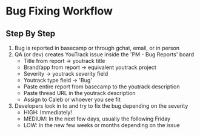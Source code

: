 # Bug Fixing Workflow

## Step By Step

1. Bug is reported in basecamp or through gchat, email, or in person
2. QA (or dev) creates YouTrack issue inside the 'PM - Bug Reports' board
    - Title from report -> youtrack title
    - Brand/app from report -> equivalent youtrack project
    - Severity -> youtrack severity field
    - Youtrack type field -> 'Bug'
    - Paste entire report from basecamp to the youtrack description
    - Paste thread URL in the youtrack description
    - Assign to Caleb or whoever you see fit
3. Developers look in to and try to fix the bug depending on the severity
    - HIGH: Immediately!
    - MEDIUM: In the next few days, usually the following Friday
    - LOW: In the new few weeks or months depending on the issue
    